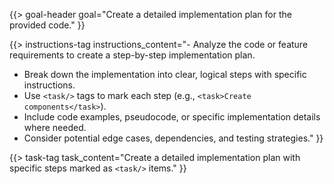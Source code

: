 {{> goal-header goal="Create a detailed implementation plan for the provided code." }}

{{> instructions-tag instructions_content="- Analyze the code or feature requirements to create a step-by-step implementation plan.
- Break down the implementation into clear, logical steps with specific instructions.
- Use `<task/>` tags to mark each step (e.g., `<task>Create components</task>`).
- Include code examples, pseudocode, or specific implementation details where needed.
- Consider potential edge cases, dependencies, and testing strategies." }}

{{> task-tag task_content="Create a detailed implementation plan with specific steps marked as `<task/>` items." }} 